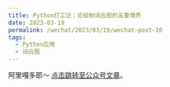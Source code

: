 ```yaml
---
title: Python打工记：论绘制词云图的五重境界
date: 2023-03-19
permalink: /wechat/2023/03/19/wechat-post-10
tags:
  - Python应用
  - 词云图
---
```


阿里嘎多耶～ [点击跳转至公众号文章](http://mp.weixin.qq.com/s?__biz=MzkxNjM0MzQ0MQ==&mid=2247484562&idx=1&sn=4bf8104060fe5c6662ed9ef972403a10&chksm=c1501b6cf627927a9cadca1dd8b458211721a21d21ff3594cd219802129b4f4319dd676f402c#rd)。